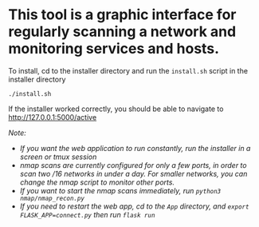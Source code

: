# This tool is a graphic interface for regularly scanning a network and monitoring services and hosts.

To install, cd to the installer directory and run the `install.sh` script in the installer directory

    ./install.sh

If the installer worked correctly, you should be able to navigate to http://127.0.0.1:5000/active

*Note:* 

- *If you want the web application to run constantly, run the installer in a screen or tmux session*
- *nmap scans are currently configured for only a few ports, in order to scan two /16 networks in under a day. For smaller networks, you can change the nmap script to monitor other ports.*
- *If you want to start the nmap scans immediately, run `python3 nmap/nmap_recon.py`*
- *If you need to restart the web app, cd to the `App` directory, and `export FLASK_APP=connect.py` then run `flask run`*
